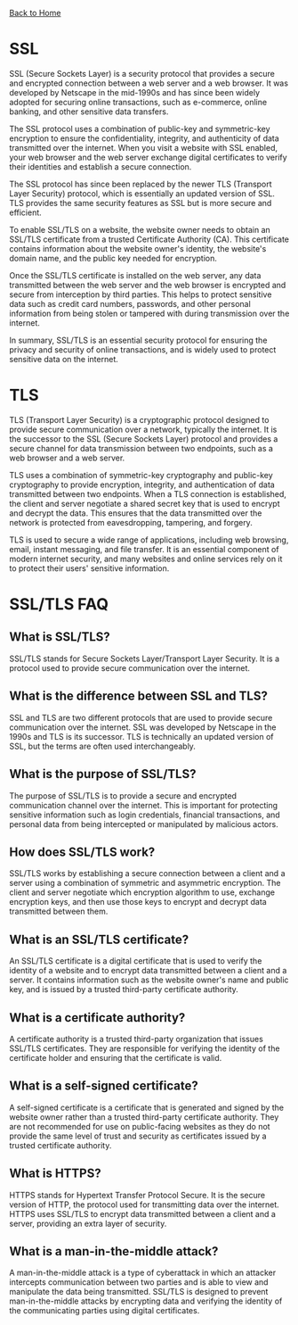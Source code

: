 [Back to Home](../README.md)
# SSL
SSL (Secure Sockets Layer) is a security protocol 
that provides a secure and encrypted connection 
between a web server and a web browser. 
It was developed by Netscape in the mid-1990s 
and has since been widely adopted for securing 
online transactions, such as e-commerce, online banking,
and other sensitive data transfers.

The SSL protocol uses a combination of public-key 
and symmetric-key encryption to ensure the 
confidentiality, integrity, and authenticity 
of data transmitted over the internet. 
When you visit a website with SSL enabled, 
your web browser and the web server exchange 
digital certificates to verify their identities 
and establish a secure connection.

The SSL protocol has since been replaced by the newer
TLS (Transport Layer Security) protocol,
which is essentially an updated version of SSL. 
TLS provides the same security features as SSL 
but is more secure and efficient.

To enable SSL/TLS on a website, the website owner 
needs to obtain an SSL/TLS certificate from a trusted
Certificate Authority (CA). This certificate contains 
information about the website owner's identity, 
the website's domain name, and the public key needed 
for encryption.

Once the SSL/TLS certificate is installed on the web 
server, any data transmitted between the web server 
and the web browser is encrypted and secure from
interception by third parties. This helps to protect 
sensitive data such as credit card numbers, passwords,
and other personal information from being stolen or 
tampered with during transmission over the internet.

In summary, SSL/TLS is an essential security protocol 
for ensuring the privacy and security of online transactions, 
and is widely used to protect sensitive data on the internet.

# TLS
TLS (Transport Layer Security) is a cryptographic 
protocol designed to provide secure communication
over a network, typically the internet.
It is the successor to the SSL (Secure Sockets Layer)
protocol and provides a secure channel for data
transmission between two endpoints, such as a web browser 
and a web server.

TLS uses a combination of symmetric-key cryptography 
and public-key cryptography to provide encryption, 
integrity, and authentication of data transmitted
between two endpoints. When a TLS connection is established,
the client and server negotiate a shared secret key
that is used to encrypt and decrypt the data. 
This ensures that the data transmitted over the network 
is protected from eavesdropping, tampering, and forgery.

TLS is used to secure a wide range of applications, 
including web browsing, email, instant messaging, 
and file transfer. It is an essential component 
of modern internet security, and many websites and 
online services rely on it to protect their users' 
sensitive information.

# SSL/TLS FAQ
## What is SSL/TLS?
SSL/TLS stands for Secure Sockets Layer/Transport 
Layer Security. It is a protocol used to provide
secure communication over the internet.

## What is the difference between SSL and TLS?
SSL and TLS are two different protocols that are used
to provide secure communication over the internet. 
SSL was developed by Netscape in the 1990s and TLS 
is its successor. TLS is technically an updated version
of SSL, but the terms are often used interchangeably.

## What is the purpose of SSL/TLS?
The purpose of SSL/TLS is to provide a secure and encrypted
communication channel over the internet. This is important
for protecting sensitive information such as login credentials,
financial transactions, and personal data from being 
intercepted or manipulated by malicious actors.

## How does SSL/TLS work?
SSL/TLS works by establishing a secure connection between 
a client and a server using a combination of symmetric and
asymmetric encryption. The client and server negotiate which
encryption algorithm to use, exchange encryption keys, 
and then use those keys to encrypt and decrypt data 
transmitted between them.

## What is an SSL/TLS certificate?
An SSL/TLS certificate is a digital certificate that 
is used to verify the identity of a website and to encrypt
data transmitted between a client and a server. 
It contains information such as the website owner's name 
and public key, and is issued by a trusted third-party 
certificate authority.

## What is a certificate authority?
A certificate authority is a trusted third-party organization
that issues SSL/TLS certificates. They are responsible 
for verifying the identity of the certificate holder
and ensuring that the certificate is valid.

## What is a self-signed certificate?
A self-signed certificate is a certificate that is generated
and signed by the website owner rather than a trusted third-party
certificate authority. They are not recommended for use on 
public-facing websites as they do not provide the same level 
of trust and security as certificates issued by a trusted
certificate authority.

## What is HTTPS?
HTTPS stands for Hypertext Transfer Protocol Secure.
It is the secure version of HTTP, the protocol used for
transmitting data over the internet. HTTPS uses SSL/TLS 
to encrypt data transmitted between a client and a server,
providing an extra layer of security.

## What is a man-in-the-middle attack?
A man-in-the-middle attack is a type of cyberattack in which 
an attacker intercepts communication between two parties and 
is able to view and manipulate the data being transmitted.
SSL/TLS is designed to prevent man-in-the-middle attacks 
by encrypting data and verifying the identity of the communicating
parties using digital certificates.